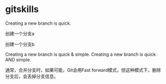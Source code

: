 # gitskills

Creating a new branch is quick.

创建一个分支a

创建一个分支b

Creating a new branch is quick & simple.
Creating a new branch is quick AND simple.



通常，合并分支时，如果可能，Git会用Fast forward模式，但这种模式下，删除分支后，会丢掉分支信息。